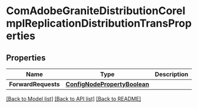 # ComAdobeGraniteDistributionCoreImplReplicationDistributionTransProperties

## Properties
Name | Type | Description | Notes
------------ | ------------- | ------------- | -------------
**ForwardRequests** | [**ConfigNodePropertyBoolean**](configNodePropertyBoolean.md) |  | [optional] 

[[Back to Model list]](../README.md#documentation-for-models) [[Back to API list]](../README.md#documentation-for-api-endpoints) [[Back to README]](../README.md)


